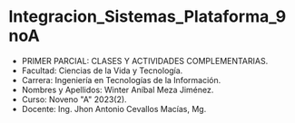 # Integracion_Sistemas_Plataforma_9noA
- PRIMER PARCIAL: CLASES Y ACTIVIDADES COMPLEMENTARIAS.
- Facultad: Ciencias de la Vida y Tecnología.
- Carrera: Ingeniería en Tecnologías de la Información.
- Nombres y Apellidos: Winter Aníbal Meza Jiménez.
- Curso: Noveno "A" 2023(2).
- Docente: Ing. Jhon Antonio Cevallos Macías, Mg.

